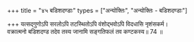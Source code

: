 +++
title = "४५ बडिशदण्डाः"
types = ["अन्योक्तिः", "अन्योक्तिः - बडिशदण्डाः"]

+++
यत्सद्गुणोऽपि सरलोऽपि तटस्थितोऽपि वंशोद्भवोऽपि विदधासि नृशंसकर्म।  
वक्रात्मनो बडिशदण्ड तदेव तस्य जानामि सङ्गतिफलं तव कण्टकस्य॥ 74 ॥  